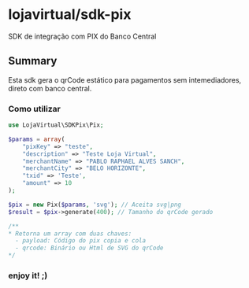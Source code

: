 # lojavirtual/sdk-pix

SDK de integração com PIX do Banco Central

## Summary

Esta sdk gera o qrCode estático para pagamentos sem intemediadores, direto com banco central.


### Como utilizar

```php
use LojaVirtual\SDKPix\Pix;

$params = array(
    "pixKey" => "teste",
    "description" => "Teste Loja Virtual",
    "merchantName" => "PABLO RAPHAEL ALVES SANCH",
    "merchantCity" => "BELO HORIZONTE",
    "txid" => 'Teste',
    "amount" => 10
);

$pix = new Pix($params, 'svg'); // Aceita svg|png
$result = $pix->generate(400); // Tamanho do qrCode gerado

/**
* Retorna um array com duas chaves: 
  - payload: Código do pix copia e cola
  - qrcode: Binário ou Html de SVG do qrCode 
*/
```

### enjoy it! ;)
